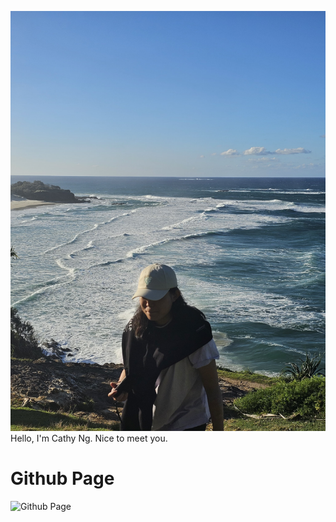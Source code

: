 ![An image](portrait_1.jpg)
Hello, I'm Cathy Ng. Nice to meet you.

# Github Page
![Github Page](https://github.com/Nmcc1112)